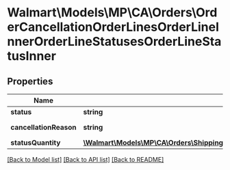 # Walmart\Models\MP\CA\Orders\OrderCancellationOrderLinesOrderLineInnerOrderLineStatusesOrderLineStatusInner

## Properties

Name | Type | Description | Notes
------------ | ------------- | ------------- | -------------
**status** | **string** | Use 'Cancelled' |
**cancellationReason** | **string** | Reason for cancellation. Example: 'CUSTOMER_REQUESTED_SELLER_TO_CANCEL' |
**statusQuantity** | [**\Walmart\Models\MP\CA\Orders\ShippingUpdatesCA200ResponseOrderLinesOrderLineInnerOrderLineQuantity**](ShippingUpdatesCA200ResponseOrderLinesOrderLineInnerOrderLineQuantity.md) |  |


[[Back to Model list]](./) [[Back to API list]](../../../../../README.md#supported-apis) [[Back to README]](../../../../../README.md)
